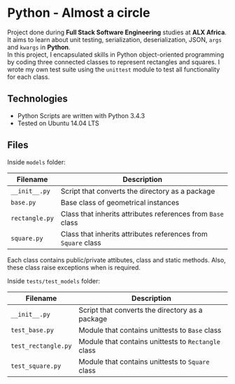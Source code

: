 # Python - Almost a circle

Project done during **Full Stack Software Engineering** studies at **ALX Africa**. 
It aims to learn about unit testing, serialization, deserialization, 
JSON, `args` and `kwargs` in **Python**.
</br>
In this project, I encapsulated skills in Python object-oriented programming
by coding three connected classes to represent rectangles and squares. I wrote my
own test suite using the `unittest` module to test all functionality for each
class.

## Technologies
* Python Scripts are written with Python 3.4.3
* Tested on Ubuntu 14.04 LTS

## Files

Inside `models` folder:

| Filename | Description |
| -------- | ----------- |
| `__init__.py` | Script that converts the directory as a package |
| `base.py` | Base class of geometrical instances |
| `rectangle.py` | Class that inherits attributes references from `Base` class |
| `square.py` | Class that inherits attributes references from `Square` class |

Each class contains public/private attibutes, class and static methods. Also, these class raise exceptions when is required.

Inside `tests/test_models` folder:

| Filename | Description |
| -------- | ----------- |
| `__init__.py` | Script that converts the directory as a package |
| `test_base.py` | Module that contains unittests to `Base` class |
| `test_rectangle.py` | Module that contains unittests to `Rectangle` class |
| `test_square.py` | Module that contains unittests to `Square` class |
